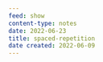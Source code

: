 ```yaml
---
feed: show
content-type: notes
date: 2022-06-23
title: spaced-repetition
date created: 2022-06-09
---
```


